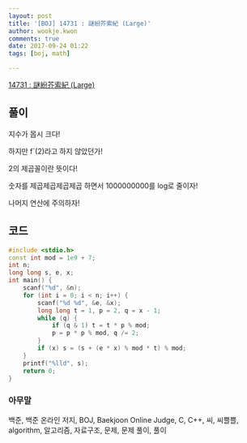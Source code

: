 ```yaml
---
layout: post
title: '[BOJ] 14731 : 謎紛芥索紀 (Large)'
author: wookje.kwon
comments: true
date: 2017-09-24 01:22
tags: [boj, math]

---
```


[14731 : 謎紛芥索紀 (Large)](https://www.acmicpc.net/problem/14731)

## 풀이

지수가 몹시 크다!

하지만 f`(2)라고 하지 않았던가!

2의 제곱꼴이란 뜻이다!

숫자를 제곱제곱제곱제곱 하면서 1000000000를 log로 줄이자!

나머지 연산에 주의하자!

## 코드

```cpp
#include <stdio.h>
const int mod = 1e9 + 7;
int n;
long long s, e, x;
int main() {
	scanf("%d", &n);
	for (int i = 0; i < n; i++) {
		scanf("%d %d", &e, &x);
		long long t = 1, p = 2, q = x - 1;
		while (q) {
			if (q & 1) t = t * p % mod;
			p = p * p % mod, q /= 2;
		}
		if (x) s = (s + (e * x) % mod * t) % mod;
	}
	printf("%lld", s);
	return 0;
}
```

### 아무말  
백준, 백준 온라인 저지, BOJ, Baekjoon Online Judge, C, C++, 씨, 씨쁠쁠, algorithm, 알고리즘, 자료구조, 문제, 문제 풀이, 풀이